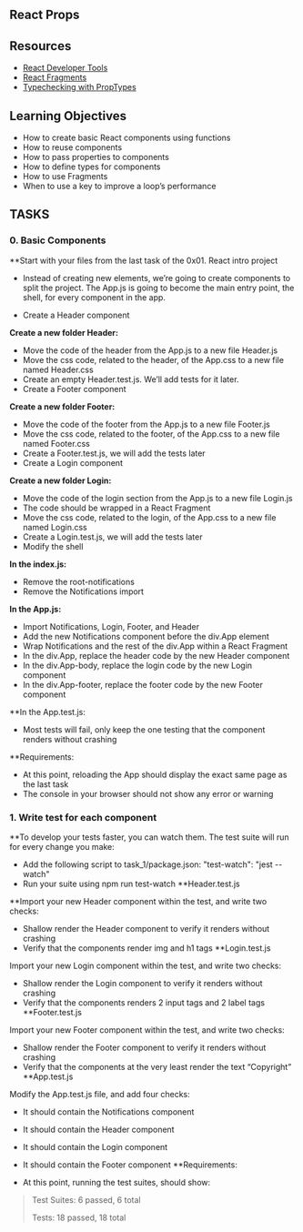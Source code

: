 ## React Props
## Resources
- [React Developer Tools](https://intranet.alxswe.com/rltoken/2vQpS-pQNQ474_yClKpi2w)
- [React Fragments](https://intranet.alxswe.com/rltoken/SgREL186-Dva8j-rT099sw)
- [Typechecking with PropTypes](https://intranet.alxswe.com/rltoken/bZm1DeolwnK9dHCRFhq-Qw)

## Learning Objectives
- How to create basic React components using functions
- How to reuse components
- How to pass properties to components
- How to define types for components
- How to use Fragments
- When to use a key to improve a loop’s performance

## TASKS
### 0. Basic Components
**Start with your files from the last task of the 0x01. React intro project

- Instead of creating new elements, we’re going to create components to split the project. The App.js is going to become the main entry point, the shell, for every component in the app.

- Create a Header component

**Create a new folder Header:**

- Move the code of the header from the App.js to a new file Header.js
- Move the css code, related to the header, of the App.css to a new file named Header.css
- Create an empty Header.test.js. We’ll add tests for it later.
- Create a Footer component


**Create a new folder Footer:**

- Move the code of the footer from the App.js to a new file Footer.js
- Move the css code, related to the footer, of the App.css to a new file named Footer.css
- Create a Footer.test.js, we will add the tests later
- Create a Login component

**Create a new folder Login:**

- Move the code of the login section from the App.js to a new file Login.js
- The code should be wrapped in a React Fragment
- Move the css code, related to the login, of the App.css to a new file named Login.css
- Create a Login.test.js, we will add the tests later
- Modify the shell


**In the index.js:**

- Remove the root-notifications
- Remove the Notifications import


**In the App.js:**

- Import Notifications, Login, Footer, and Header
- Add the new Notifications component before the div.App element
- Wrap Notifications and the rest of the div.App within a React Fragment
- In the div.App, replace the header code by the new Header component
- In the div.App-body, replace the login code by the new Login component
- In the div.App-footer, replace the footer code by the new Footer component


**In the App.test.js:

- Most tests will fail, only keep the one testing that the component renders without crashing


**Requirements:

- At this point, reloading the App should display the exact same page as the last task
- The console in your browser should not show any error or warning

### 1. Write test for each component

**To develop your tests faster, you can watch them. The test suite will run for every change you make:

- Add the following script to task_1/package.json: "test-watch": "jest --watch"
- Run your suite using npm run test-watch
**Header.test.js

**Import your new Header component within the test, and write two checks:

- Shallow render the Header component to verify it renders without crashing
- Verify that the components render img and h1 tags
**Login.test.js

Import your new Login component within the test, and write two checks:

- Shallow render the Login component to verify it renders without crashing
- Verify that the components renders 2 input tags and 2 label tags
**Footer.test.js

Import your new Footer component within the test, and write two checks:

- Shallow render the Footer component to verify it renders without crashing
- Verify that the components at the very least render the text “Copyright”
**App.test.js

Modify the App.test.js file, and add four checks:

- It should contain the Notifications component
- It should contain the Header component
- It should contain the Login component
- It should contain the Footer component
**Requirements:

- At this point, running the test suites, should show:
> Test Suites: 6 passed, 6 total
> 
> Tests: 18 passed, 18 total

